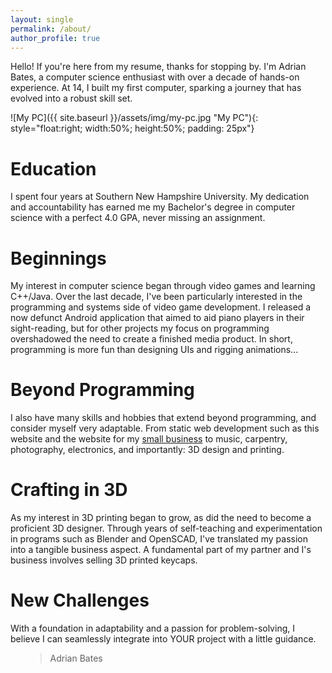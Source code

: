 ```yaml
---
layout: single
permalink: /about/
author_profile: true
---
```


Hello! If you're here from my resume, thanks for stopping by. I'm Adrian Bates, a computer science enthusiast with over a decade of hands-on experience. At 14, I built my first computer, sparking a journey that has evolved into a robust skill set.

![My PC]({{ site.baseurl }}/assets/img/my-pc.jpg "My PC"){: style="float:right; width:50%; height:50%; padding: 25px"}

# Education
I spent four years at Southern New Hampshire University. My dedication and accountability has earned me my Bachelor's degree in computer science with a perfect 4.0 GPA, never missing an assignment.  

# Beginnings
My interest in computer science began through video games and learning C++/Java. Over the last decade, I've been particularly interested in the programming and systems side of video game development. I released a now defunct Android application that aimed to aid piano players in their sight-reading, but for other projects my focus on programming overshadowed the need to create a finished media product. In short, programming is more fun than designing UIs and rigging animations...

# Beyond Programming
I also have many skills and hobbies that extend beyond programming, and consider myself very adaptable. From static web development such as this website and the website for my [small business](https://ResinatingWithNature.com) to music, carpentry, photography, electronics, and importantly: 3D design and printing. 

# Crafting in 3D
As my interest in 3D printing began to grow, as did the need to become a proficient 3D designer. Through years of self-teaching and experimentation in programs such as Blender and OpenSCAD, I've translated my passion into a tangible business aspect. A fundamental part of my partner and I's business involves selling 3D printed keycaps.

# New Challenges
With a foundation in adaptability and a passion for problem-solving, I believe I can seamlessly integrate into YOUR project with a little guidance.

<ul>
    <blockquote>Adrian Bates</blockquote>
</ul>